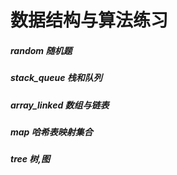 # 数据结构与算法练习
#####  random 随机题
#####  stack_queue 栈和队列
#####  array_linked 数组与链表
#####  map 哈希表映射集合
#####  tree 树,图
